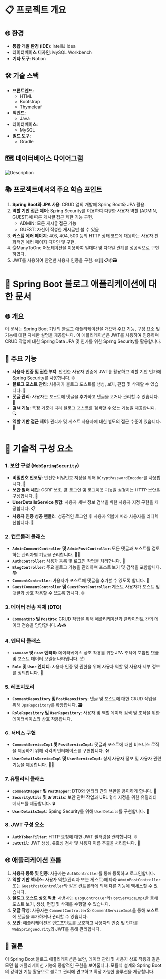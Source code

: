 # 📋 프로젝트 개요

## 🌐 환경
- **통합 개발 환경 (IDE)**: IntelliJ Idea
- **데이터베이스 디자인**: MySQL Workbench
- **기타 도구**: Notion

## 🛠️ 기술 스택
- **프론트엔드**:
    - HTML
    - Bootstrap
    - Thymeleaf
- **백엔드**:
    - Java
- **데이터베이스**:
    - MySQL
- **빌드 도구**:
    - Gradle

## 🗺️ 데이터베이스 다이어그램
![Description](schema.png)

## 📚 프로젝트에서의 주요 학습 포인트
1. **Spring Boot와 JPA 사용**: CRUD 앱의 개발에 Spring Boot와 JPA 활용.
2. **역할 기반 접근 제어**: Spring Security를 이용하여 다양한 사용자 역할 (ADMIN, GUEST)에 따른 게시글 접근 제한 기능 구현.
    - ADMIN: 모든 게시글 접근 가능
    - GUEST: 자신이 작성한 게시글만 볼 수 있음
3. **커스텀 에러 페이지**: 403, 404, 500 등의 HTTP 상태 코드에 대응하는 사용자 친화적인 에러 페이지 디자인 및 구현.
4. @ManyToOne 어노테이션을 이용하여 일대다 및 다대일 관계를 성공적으로 구현하였다.
5. JWT를 사용하여 안전한 사용자 인증을 구현. 🌐🔐🚧📋📦🗃️

# 📝 Spring Boot 블로그 애플리케이션에 대한 문서

## 🌐 개요
이 문서는 Spring Boot 기반의 블로그 애플리케이션을 개요와 주요 기능, 구성 요소 및 기능에 대한 자세한 설명을 제공합니다. 이 애플리케이션은 JWT를 사용하여 인증하며 CRUD 작업에 대한 Spring Data JPA 및 인가를 위한 Spring Security를 활용합니다.

## 📝 주요 기능
- **사용자 인증 및 권한 부여**: 안전한 사용자 인증에 JWT를 활용하고 역할 기반 인가에 Spring Security를 사용합니다. 🌐
- **블로그 포스트 관리**: 사용자가 블로그 포스트를 생성, 보기, 편집 및 삭제할 수 있습니다. 📝
- **댓글 관리**: 사용자는 포스트에 댓글을 추가하고 댓글을 보거나 관리할 수 있습니다. 💬
- **검색 기능**: 특정 기준에 따라 블로그 포스트를 검색할 수 있는 기능을 제공합니다. 🔍
- **역할 기반 접근 제어**: 관리자 및 게스트 사용자에 대한 별도의 접근 수준이 있습니다. 👤

# 🚀 기술적 구성 요소

###  1. 보안 구성 (`WebSpringSecurity`)
- **비밀번호 인코딩**: 안전한 비밀번호 저장을 위해 `BCryptPasswordEncoder`를 사용합니다. 🔐
- **보안 필터 체인**: CSRF 보호, 폼 로그인 및 로그아웃 기능을 설정하는 HTTP 보안을 구성합니다. 🚧
- **UserDetailsService 통합**: 사용자 세부 정보 검색을 위한 사용자 지정 구현을 제공합니다. 📋
- **사용자 인증 성공 핸들러**: 성공적인 로그인 후 사용자 역할에 따라 사용자를 리디렉션합니다. 🚀

###  2. 컨트롤러 클래스
- **`AdminCommentController` 및 `AdminPostController`**: 모든 댓글과 포스트를 검토하는 관리자별 기능을 관리합니다. 🕵️‍♂️
- **`AuthController`**: 사용자 등록 및 로그인 작업을 처리합니다. 🤝
- **`BlogController`**: 주요 블로그 기능을 관리하며 포스트 보기 및 검색을 포함합니다. 📚
- **`CommentController`**: 사용자가 포스트에 댓글을 추가할 수 있도록 합니다. 💬
- **`GuestCommentController` 및 `GuestPostController`**: 게스트 사용자가 포스트 및 댓글과 상호 작용할 수 있도록 합니다. 🌐

###  3. 데이터 전송 객체 (DTO)
- **`CommentDto` 및 `PostDto`**: CRUD 작업을 위해 애플리케이션과 클라이언트 간의 데이터 전송을 담당합니다. 📤📥

###  4. 엔티티 클래스
- **`Comment` 및 `Post` 엔티티**: 데이터베이스 상호 작용을 위한 JPA 주석이 포함된 댓글 및 포스트 데이터 모델을 나타냅니다. 📦
- **`Role` 및 `User` 엔티티**: 사용자 인증 및 권한을 위해 사용자 역할 및 사용자 세부 정보를 정의합니다. 👤

###  5. 레포지토리
- **`CommentRepository` 및 `PostRepository`**: 댓글 및 포스트에 대한 CRUD 작업을 위해 `JpaRepository`를 확장합니다. 🗃️
- **`RoleRepository` 및 `UserRepository`**: 사용자 및 역할 데이터 검색 및 조작을 위한 데이터베이스와 상호 작용합니다.

### 6. 서비스 구현
- **`CommentServiceImpl` 및 `PostServiceImpl`**: 댓글과 포스트에 대한 비즈니스 로직을 제공하기 위해 각각의 인터페이스를 구현합니다. 🛠️
- **`UserDetailsServiceImpl` 및 `UserServiceImpl`**: 상세 사용자 정보 및 사용자 관련 기능을 제공합니다. 🧑‍💻

### 7. 유틸리티 클래스
- **`CommentMapper` 및 `PostMapper`**: DTO와 엔티티 간의 변환을 용이하게 합니다. 🔄
- **`SecurityUtils` 및 `UrlUtils`**: 보안 관련 작업과 URL 형식 지정을 위한 유틸리티 메서드를 제공합니다. 🔒
- **`UserDetailsImpl`**: Spring Security를 위해 `UserDetails`를 구현합니다. 🤖

### 8. JWT 구성 요소
- **`AuthTokenFilter`**: HTTP 요청에 대한 JWT 필터링을 관리합니다. 🌐
- **`JwtUtil`**: JWT 생성, 유효성 검사 및 사용자 이름 추출을 처리합니다. 🎫

## 🌐 애플리케이션 흐름
1. **사용자 등록 및 인증**: 사용자는 `AuthController`를 통해 등록하고 로그인합니다.
2. **역할 기반 액세스**: 사용자 역할(관리자 또는 게스트)에 따라 `AdminPostController` 또는 `GuestPostController`와 같은 컨트롤러에 의해 다른 기능에 액세스할 수 있습니다.
3. **블로그 포스트 상호 작용**: 사용자는 `BlogController`와 `PostServiceImpl`을 통해 포스트 보기, 생성, 편집 및 삭제를 수행할 수 있습니다.
4. **댓글 작성**: 사용자는 `CommentController`와 `CommentServiceImpl`을 통해 포스트에 댓글을 추가하거나 관리할 수 있습니다.
5. **보안**: 애플리케이션은 엔드포인트를 보호하고 사용자의 인증 및 인가를 `WebSpringSecurity`와 JWT를 통해 관리합니다.

## 📝 결론
이 Spring Boot 블로그 애플리케이션은 보안, 데이터 관리 및 사용자 상호 작용과 같은 모던 웹 애플리케이션 기능의 종합적인 구현을 보여줍니다. 모듈식 설계와 Spring Boot의 강력한 기능 활용으로 블로그 관리에 견고하고 확장 가능한 솔루션을 제공합니다.

